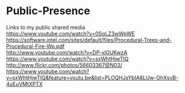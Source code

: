 # Public-Presence
Links to my public shared media <br />
https://www.youtube.com/watch?v=0SgLZ3wWpWE <br />
https://software.intel.com/sites/default/files/Procedural-Trees-and-Procedural-Fire-Wp.pdf <br />
http://www.youtube.com/watch?v=DP-xlGUKwzA <br />
https://www.youtube.com/watch?v=sxWhtHjwTIQ <br />
http://www.flickr.com/photos/56603367@N03/ <br />
https://www.youtube.com/watch?v=sxWhtHjwTIQ&feature=youtu.be&list=PLOQHJsYbIA8LUw-OhXsvB-4uEuVMtXPTX <br />
